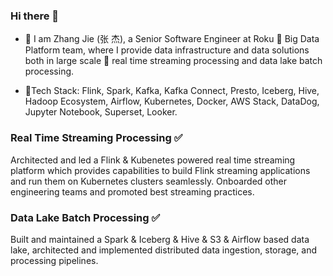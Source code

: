 ### Hi there 👋

- 🔭 I am Zhang Jie (张 杰), a Senior Software Engineer at Roku :purple_heart: Big Data Platform team, where I provide data infrastructure and data solutions both in large scale :large_blue_circle: real time streaming processing and data lake batch processing.

- 🌱Tech Stack: Flink, Spark, Kafka, Kafka Connect, Presto, Iceberg, Hive, Hadoop Ecosystem, Airflow, Kubernetes, Docker, AWS Stack, DataDog, Jupyter Notebook, Superset, Looker.

### Real Time Streaming Processing :white_check_mark:

Architected and led a Flink \& Kubenetes powered real time streaming platform which provides capabilities to build Flink streaming applications and run them on Kubernetes clusters seamlessly. Onboarded other engineering teams and promoted best streaming practices.

### Data Lake Batch Processing :white_check_mark:
Built and maintained a Spark \& Iceberg \& Hive \& S3 \& Airflow based data lake, architected and implemented distributed data ingestion, storage, and processing pipelines.

<!--
**jiegzhan/jiegzhan** is a ✨ _special_ ✨ repository because its `README.md` (this file) appears on your GitHub profile.

Here are some ideas to get you started:

- 🔭 I’m currently working on ...
- 🌱 I’m currently learning ...
- 👯 I’m looking to collaborate on ...
- 🤔 I’m looking for help with ...
- 💬 Ask me about ...
- 📫 How to reach me: ...
- 😄 Pronouns: ...
- ⚡ Fun fact: ...
-->
